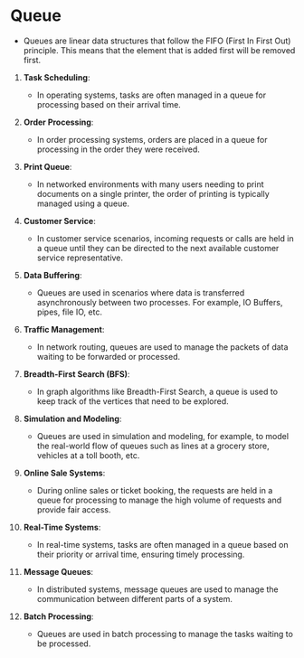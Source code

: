 # Queue

- Queues are linear data structures that follow the FIFO (First In First Out) principle. This means that the element that is added first will be removed first.

1. **Task Scheduling**:

   - In operating systems, tasks are often managed in a queue for processing based on their arrival time.

2. **Order Processing**:

   - In order processing systems, orders are placed in a queue for processing in the order they were received.

3. **Print Queue**:

   - In networked environments with many users needing to print documents on a single printer, the order of printing is typically managed using a queue.

4. **Customer Service**:

   - In customer service scenarios, incoming requests or calls are held in a queue until they can be directed to the next available customer service representative.

5. **Data Buffering**:

   - Queues are used in scenarios where data is transferred asynchronously between two processes. For example, IO Buffers, pipes, file IO, etc.

6. **Traffic Management**:

   - In network routing, queues are used to manage the packets of data waiting to be forwarded or processed.

7. **Breadth-First Search (BFS)**:

   - In graph algorithms like Breadth-First Search, a queue is used to keep track of the vertices that need to be explored.

8. **Simulation and Modeling**:

   - Queues are used in simulation and modeling, for example, to model the real-world flow of queues such as lines at a grocery store, vehicles at a toll booth, etc.

9. **Online Sale Systems**:

   - During online sales or ticket booking, the requests are held in a queue for processing to manage the high volume of requests and provide fair access.

10. **Real-Time Systems**:

    - In real-time systems, tasks are often managed in a queue based on their priority or arrival time, ensuring timely processing.

11. **Message Queues**:

    - In distributed systems, message queues are used to manage the communication between different parts of a system.

12. **Batch Processing**:
    - Queues are used in batch processing to manage the tasks waiting to be processed.
